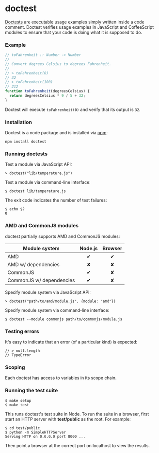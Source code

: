 # doctest

[Doctests][1] are executable usage examples simply written inside a code comment.
Doctest verifies usage examples in JavaScript
and CoffeeScript modules to ensure that your code is doing what it is supposed to do.

### Example

```javascript
// toFahrenheit :: Number -> Number
//
// Convert degrees Celsius to degrees Fahrenheit.
//
// > toFahrenheit(0)
// 32
// > toFahrenheit(100)
// 212
function toFahrenheit(degreesCelsius) {
  return degreesCelsius * 9 / 5 + 32;
}
```

Doctest will execute `toFahrenheit(0)` and verify that its output is `32`.

### Installation

Doctest is a node package and is installed via [npm][2]:

    npm install doctest

### Running doctests

Test a module via JavaScript API:

    > doctest("lib/temperature.js")

Test a module via command-line interface:

    $ doctest lib/temperature.js

The exit code indicates the number of test failures:

    $ echo $?
    0

### AMD and CommonJS modules

doctest partially supports AMD and CommonJS modules:

| Module system               | Node.js | Browser |
| --------------------------- |:-------:|:-------:|
| AMD                         |    ✔︎    |    ✔︎    |
| AMD w/ dependencies         |    ✘    |    ✘    |
| CommonJS                    |    ✔︎    |    ✘    |
| CommonJS w/ dependencies    |    ✔︎    |    ✘    |

Specify module system via JavaScript API:

    > doctest("path/to/amd/module.js", {module: "amd"})

Specify module system via command-line interface:

    $ doctest --module commonjs path/to/commonjs/module.js

### Testing errors

It's easy to indicate that an error (of a particular kind) is expected:

    // > null.length
    // TypeError

### Scoping

Each doctest has access to variables in its scope chain.

### Running the test suite

    $ make setup
    $ make test

This runs doctest's test suite in Node. To run the suite in a browser, first
start an HTTP server with __test/public__ as the root. For example:

    $ cd test/public
    $ python -m SimpleHTTPServer
    Serving HTTP on 0.0.0.0 port 8000 ...

Then point a browser at the correct port on localhost to view the results.


[1]: http://docs.python.org/library/doctest.html
[2]: https://www.npmjs.org/
